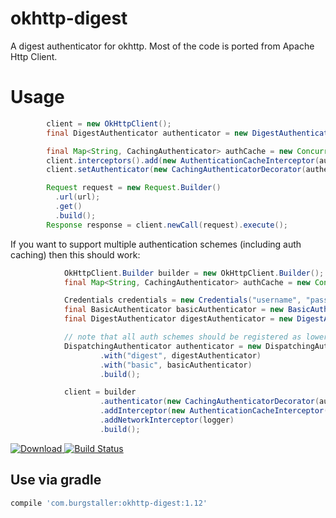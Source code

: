 # okhttp-digest
A digest authenticator for okhttp. Most of the code is 
ported from Apache Http Client.

# Usage

```java
        client = new OkHttpClient();
        final DigestAuthenticator authenticator = new DigestAuthenticator(new Credentials("username", "pass"));

        final Map<String, CachingAuthenticator> authCache = new ConcurrentHashMap<>();
        client.interceptors().add(new AuthenticationCacheInterceptor(authCache));
        client.setAuthenticator(new CachingAuthenticatorDecorator(authenticator, authCache));

        Request request = new Request.Builder()
          .url(url);
          .get()
          .build();
        Response response = client.newCall(request).execute();
```

If you want to support multiple authentication schemes (including auth caching) then this should
work:

```java
            OkHttpClient.Builder builder = new OkHttpClient.Builder();
            final Map<String, CachingAuthenticator> authCache = new ConcurrentHashMap<>();

            Credentials credentials = new Credentials("username", "pass");
            final BasicAuthenticator basicAuthenticator = new BasicAuthenticator(credentials);
            final DigestAuthenticator digestAuthenticator = new DigestAuthenticator(credentials);

            // note that all auth schemes should be registered as lowercase!
            DispatchingAuthenticator authenticator = new DispatchingAuthenticator.Builder()
                    .with("digest", digestAuthenticator)
                    .with("basic", basicAuthenticator)
                    .build();

            client = builder
                    .authenticator(new CachingAuthenticatorDecorator(authenticator, authCache))
                    .addInterceptor(new AuthenticationCacheInterceptor(authCache))
                    .addNetworkInterceptor(logger)
                    .build();
```

[ ![Download](https://api.bintray.com/packages/rburgst/android/okhttp-digest/images/download.svg) ](https://bintray.com/rburgst/android/okhttp-digest/_latestVersion)
[![Build Status](https://travis-ci.org/rburgst/okhttp-digest.svg?branch=master)](https://travis-ci.org/rburgst/okhttp-digest)

## Use via gradle

```groovy
compile 'com.burgstaller:okhttp-digest:1.12'
```